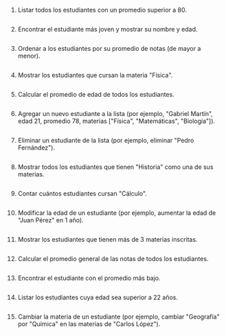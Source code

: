 1. Listar todos los estudiantes con un promedio superior a 80. 
```python

```


2. Encontrar el estudiante más joven y mostrar su nombre y edad.
```python

```


3. Ordenar a los estudiantes por su promedio de notas (de mayor a menor).
```python

```


4. Mostrar los estudiantes que cursan la materia "Física".
```python

```


5. Calcular el promedio de edad de todos los estudiantes.
```python

```


6. Agregar un nuevo estudiante a la lista (por ejemplo, "Gabriel Martín", edad 21, promedio 78, materias ["Física", "Matemáticas", "Biología"]).
```python

```


7. Eliminar un estudiante de la lista (por ejemplo, eliminar "Pedro Fernández").
```python

```


8. Mostrar todos los estudiantes que tienen "Historia" como una de sus materias.
```python

```


9. Contar cuántos estudiantes cursan "Cálculo".
```python

```


10. Modificar la edad de un estudiante (por ejemplo, aumentar la edad de "Juan Pérez" en 1 año).
```python

```


11. Mostrar los estudiantes que tienen más de 3 materias inscritas.
```python

```


12. Calcular el promedio general de las notas de todos los estudiantes.
```python

```


13. Encontrar el estudiante con el promedio más bajo.
```python

```


14. Listar los estudiantes cuya edad sea superior a 22 años.
```python

```


15. Cambiar la materia de un estudiante (por ejemplo, cambiar "Geografía" por "Química" en las materias de "Carlos López").
```python

```

